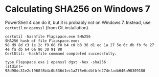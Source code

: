 # Calculating SHA256 on Windows 7

PowerShell 4 can do it, but it is probably not on Windows 7.
Instead, use `certutil` or `openssl` (from Git installation).

```
certutil -hashfile Flapspace.exe SHA256
SHA256 hash of file Flapspace.exe:
98 d9 8d c3 1e 2c f9 68 f8 b4 c0 b3 36 d1 ec 1a 27 5e 6c db fb fe 27 4e fa db 64 6a 90 30 91 80
CertUtil: -hashfile command completed successfully.
```

```
type Flapspace.exe | openssl dgst -hex -sha256
(stdin)= 98d98dc31e2cf968f8b4c0b336d1ec1a275e6cdbfbfe274efadb646a90309180
```
